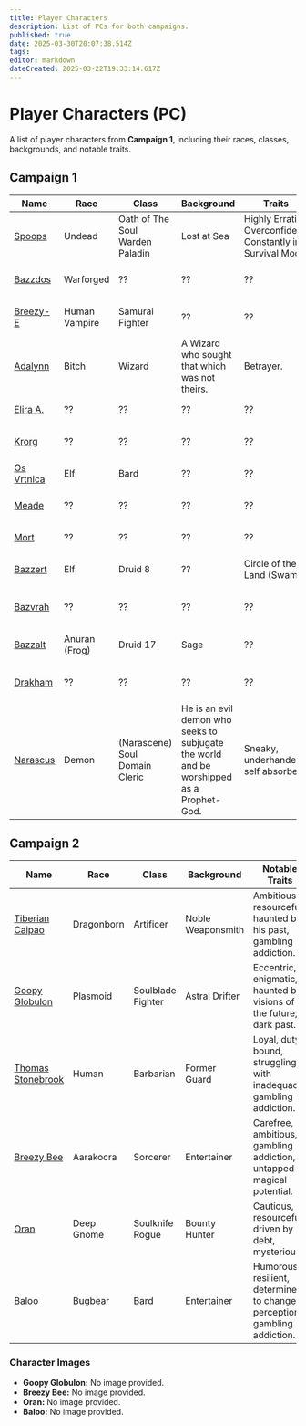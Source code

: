 ```yaml
---
title: Player Characters
description: List of PCs for both campaigns.
published: true
date: 2025-03-30T20:07:38.514Z
tags: 
editor: markdown
dateCreated: 2025-03-22T19:33:14.617Z
---
```


# Player Characters (PC)

A list of player characters from **Campaign 1**, including their races, classes, backgrounds, and notable traits.

## **Campaign 1**  

| Name                             | Race | Class | Background | Traits | Image |
|----------------------------------|------|-------|------------|--------|-------|
| [Spoops](/characters/spoops)     | Undead   | Oath of The Soul Warden Paladin    | Lost at Sea         | Highly Erratic, Overconfident, Constantly in Survival Mode     | ![Spoops](/characters/spoops.webp =x100) 		|
| [Bazzdos](/characters/bazzdos)   | Warforged   | ??    | ??         | ??     | ![Bazzdos](/characters/bazzdos.webp =x100) |
| [Breezy-E](/characters/breezy)   | Human Vampire   | Samurai Fighter    | ??         | ??     | ![Breezy-e](/characters/breezy/breezy.webp =x100) |
| [Adalynn](/characters/adalynn)   | Bitch   | Wizard    | A Wizard who sought that which was not theirs.         | Betrayer.     | ![Adalynn](/characters/adalynn.webp =x100) |
| [Elira A.](/characters/elira)    | ??   | ??    | ??         | ??     | ![Elira](/characters/elira/elira.webp =x100) |
| [Krorg](/characters/krorg)       | ??   | ??    | ??         | ??     | ![Krorg](/characters/krorg/krorg.png =x100) |
| [Os Vrtnica](/characters/os)     | Elf   | Bard    | ??         | ??     | ![Os](/characters/os.webp =x100) |
| [Meade](/characters/meade)       | ??   | ??    | ??         | ??     | ![Meade](/characters/other/meade.webp =x100) |
| [Mort](/characters/mort)         | ??   | ??    | ??         | ??     | ![Mort](/characters/mort/m.webp =x100) |
| [Bazzert](/characters/bazzert)   | Elf   | Druid 8    | ??         | Circle of the  Land (Swamp) | ![bazzert.webp](/characters/bazzert/bazzert.webp =x100) | 
| [Bazvrah](/characters/Bazvrah) 	 | ??   | ??    | ??         | ??     | ![bazvrah.webp](/characters/bazzert/bazvrah.webp =x100) |
| [Bazzalt](/characters/Bazzalt)   | Anuran (Frog)   | Druid 17    | Sage         | ??     | ![bazzalt.webp](/characters/bazzert/bazzalt.webp =x100) |
| [Drakham](/characters/drakham)   | ??   | ??    | ??         | ??     | ![drakham.png](/characters/adalynn/drakham.png =x100) |
| [Narascus](/characters/Narascus) | Demon   | (Narascene) Soul Domain Cleric    | He is an evil demon who seeks to subjugate the world and be worshipped as a Prophet-God.         | Sneaky, underhanded, self absorbed     | ![narascus.png](/characters/adalynn/narascus.png =x100) |

## **Campaign 2**  


| Name                                               | Race       | Class             | Background        | Notable Traits                                      |  
|----------------------------------------------------|------------|-------------------|-------------------|---------------------------------------------------|  
| [Tiberian Caipao](/characters/tiberian-caipao) 		 | Dragonborn | Artificer         | Noble Weaponsmith | Ambitious, resourceful, haunted by his past, gambling addiction. |  
| [Goopy Globulon](/characters/goopy-globulon) 	 		 | Plasmoid   | Soulblade Fighter | Astral Drifter    | Eccentric, enigmatic, haunted by visions of the future, dark past. |  
| [Thomas Stonebrook](/characters/thomas-stonebrook) | Human      | Barbarian         | Former Guard      | Loyal, duty-bound, struggling with inadequacy, gambling addiction. |  
| [Breezy Bee](/characters/breezy-bee)        			 | Aarakocra  | Sorcerer          | Entertainer       | Carefree, ambitious, gambling addiction, untapped magical potential. |  
| [Oran](/characters/oran)                  				 | Deep Gnome | Soulknife Rogue   | Bounty Hunter     | Cautious, resourceful, driven by debt, mysterious. |  
| [Baloo](/characters/baloo)                				 | Bugbear    | Bard              | Entertainer       | Humorous, resilient, determined to change perceptions, gambling addiction. |  

### **Character Images**  
- **Goopy Globulon:** No image provided.  
- **Breezy Bee:** No image provided.  
- **Oran:** No image provided.  
- **Baloo:** No image provided.
